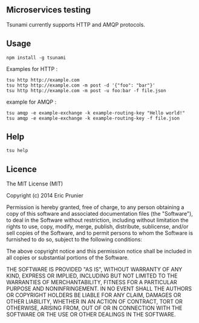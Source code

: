 ## Microservices testing

Tsunami currently supports HTTP and AMQP protocols.

## Usage

	npm install -g tsunami

Examples for HTTP :

	tsu http http://example.com
	tsu http http://example.com -m post -d '{"foo": "bar"}'
	tsu http http://example.com -m post -u foo:bar -f file.json

example for AMQP :

	tsu amqp -e example-exchange -k example-routing-key "Hello world!"
	tsu amqp -e example-exchange -k example-routing-key -f file.json

## Help

	tsu help

## Licence

The MIT License (MIT)

Copyright (c) 2014 Eric Prunier

Permission is hereby granted, free of charge, to any person obtaining a copy
of this software and associated documentation files (the "Software"), to deal
in the Software without restriction, including without limitation the rights
to use, copy, modify, merge, publish, distribute, sublicense, and/or sell
copies of the Software, and to permit persons to whom the Software is
furnished to do so, subject to the following conditions:

The above copyright notice and this permission notice shall be included in all
copies or substantial portions of the Software.

THE SOFTWARE IS PROVIDED "AS IS", WITHOUT WARRANTY OF ANY KIND, EXPRESS OR
IMPLIED, INCLUDING BUT NOT LIMITED TO THE WARRANTIES OF MERCHANTABILITY,
FITNESS FOR A PARTICULAR PURPOSE AND NONINFRINGEMENT. IN NO EVENT SHALL THE
AUTHORS OR COPYRIGHT HOLDERS BE LIABLE FOR ANY CLAIM, DAMAGES OR OTHER
LIABILITY, WHETHER IN AN ACTION OF CONTRACT, TORT OR OTHERWISE, ARISING FROM,
OUT OF OR IN CONNECTION WITH THE SOFTWARE OR THE USE OR OTHER DEALINGS IN THE
SOFTWARE.
